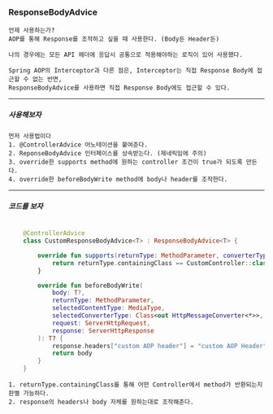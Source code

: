 <h3> ResponseBodyAdvice </h3>

    언제 사용하는가?
    AOP를 통해 Response를 조작하고 싶을 때 사용한다. (Body든 Header든)

    나의 경우에는 모든 API 헤더에 응답시 공통으로 적용해야하는 로직이 있어 사용했다.

    Spring AOP의 Interceptor과 다른 점은, Interceptor는 직접 Response Body에 접근할 수 없는 반면,
    ResponseBodyAdvice를 사용하면 직접 Response Body에도 접근할 수 있다.

---

<h5> 사용해보자 </h5>

    먼저 사용법이다
    1. @ControllerAdvice 어노테이션을 붙여준다.
    2. ReponseBodyAdvice 인터페이스를 상속받는다. (제네릭임에 주의)
    3. override한 supports method에 원하는 controller 조건이 true가 되도록 만든다.
    4. override한 beforeBodyWrite method에 body나 header를 조작한다.

---

<h5> 코드를 보자 </h5>

```kotlin

    @ControllerAdvice
    class CustomResponseBodyAdvice<T> : ResponseBodyAdvice<T> {

        override fun supports(returnType: MethodParameter, converterType: Class<out HttpMessageConverter<*>>): Boolean {
            return returnType.containingClass == CustomController::class.java
        }

        override fun beforeBodyWrite(
            body: T?,
            returnType: MethodParameter,
            selectedContentType: MediaType,
            selectedConverterType: Class<out HttpMessageConverter<*>>,
            request: ServerHttpRequest,
            response: ServerHttpResponse
        ): T? {
            response.headers["custom AOP header"] = "custom AOP Header"
            return body
        }
    }

```

    1. returnType.containingClass를 통해 어떤 Controller에서 method가 반환되는지 판별 가능하다.
    2. response의 headers나 body 자체를 원하는대로 조작해준다.